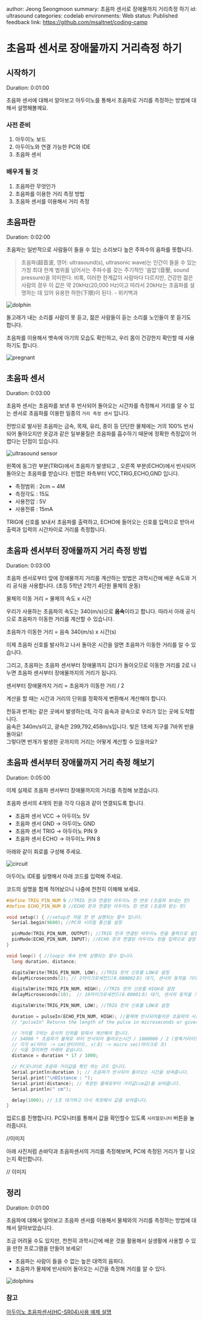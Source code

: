 author: Jeong Seongmoon
summary: 초음파 센서로 장애물까지 거리측정 하기
id: ultrasound
categories: codelab
environments: Web
status: Published
feedback link: https://github.com/msaltnet/coding-camp

# 초음파 센서로 장애물까지 거리측정 하기

## 시작하기
Duration: 0:01:00

초음파 센서에 대해서 알아보고 아두이노를 통해서 초음파로 거리를 측정하는 방법에 대해서 설명해볼께요.

### 사전 준비
1. 아두이노 보드
1. 아두이노와 연결 가능한 PC와 IDE
1. 초음파 센서

### 배우게 될 것
1. 초음파란 무엇인가
1. 초음파를 이용한 거리 측정 방법
1. 초음파 센서를 이용해서 거리 측정

## 초음파란
Duration: 0:02:00

초음파는 일반적으로 사람들이 들을 수 있는 소리보다 높은 주파수의 음파를 뜻합니다.

> 초음파(超音波, 영어: ultrasound(s), ultrasonic wave)는 인간이 들을 수 있는 가청 최대 한계 범위를 넘어서는 주파수를 갖는 주기적인 '음압'(音壓, sound pressure)을 의미한다. 비록, 이러한 한계값이 사람마다 다르지만, 건강한 젊은 사람의 경우 이 값은 약 20kHz(20,000 Hz)이고 따라서 20kHz는 초음파를 설명하는 데 있어 유용한 하한(下限)이 된다. - 위키백과

![dolphin](./img/dolphin.jfif)

돌고래가 내는 소리를 사람이 못 듣고, 젊은 사람들이 듣는 소리를 노인들이 못 듣기도 합니다.

초음파를 이용해서 뱃속에 아기의 모습도 확인하고, 우리 몸이 건강한지 확인할 때 사용하기도 합니다.

![pregnant](./img/pregnant.jpg)

## 초음파 센서
Duration: 0:03:00

초음파 센서는 초음파를 보낸 후 반사되어 돌아오는 시간차를 측정해서 거리를 알 수 있는 센서로 초음파를 이용한 일종의 `거리 측정 센서` 입니다.

전방으로 발사된 초음파는 금속, 목재, 유리, 종이 등 단단한 물체에는 거의 100% 반사되어 돌아오지만 옷감과 같은 일부물질은 초음파를 흡수하기 때문에 정확한 측정값이 어렵다는 단점이 있습니다.

![ultrasound sensor](./img/ultrasound_sensor.png)

왼쪽에 동그란 부분(TRIG)에서 초음파가 발생되고 , 오른쪽 부분(ECHO)에서 반사되어 돌아오는 초음파를 받습니다. 핀맵은 좌측부터 VCC,TRIG,ECHO,GND 입니다.

- 측정범위 : 2cm ~ 4M
- 측정각도 : 15도
- 사용전압 : 5V
- 사용전류 : 15mA

TRIG에 신호를 보내서 초음파를 출력하고, ECHO에 들어오는 신호를 입력으로 받아서 출력과 입력의 시간차이로 거리를 측정합니다.

## 초음파 센서부터 장애물까지 거리 측정 방법
Duration: 0:03:00

초음파 센서로부터 앞에 장애물까지 거리를 계산하는 방법은 과학시간에 배운 속도와 거리 공식을 사용합니다. (초등 5학년 2학기 4단원 물체의 운동)

물체의 이동 거리 = 물체의 속도 x 시간

우리가 사용하는 초음파의 속도는 340(m/s)으로 **음속**이라고 합니다. 따라서 아래 공식으로 초음파가 이동한 거리를 계산할 수 있습니다.

초음파가 이동한 거리 = 음속 340(m/s) x 시간(s)

이제 초음파 신호를 발사하고 나서 돌아온 시간을 알면 초음파가 이동한 거리를 알 수 있습니다.

그리고, 초음파는 초음파 센서부터 장애물까지 갔다가 돌아오므로 이동한 거리를 2로 나누면 초음파 센서부터 장애물까지의 거리가 됩니다.

센서부터 장애물까지 거리 = 초음파가 이동한 거리 / 2

계산을 할 때는 시간과 거리의 단위를 정확하게 변환해서 계산해야 합니다.

<aside class="positive">
천둥과 번개는 같은 곳에서 발생하는데, 각각 음속과 광속으로 우리가 있는 곳에 도착합니다.<br>
음속은 340m/s이고, 광속은 299,792,458m/s입니다. 빛은 1초에 지구를 7바퀴 반을 돌아요!<br>
그렇다면 번개가 발생한 곳까지의 거리는 어떻게 계산할 수 있을까요?<br>
</aside>

## 초음파 센서부터 장애물까지 거리 측정 해보기
Duration: 0:05:00

이제 실제로 초음파 센서부터 장애물까지의 거리를 측정해 보겠습니다.

초음파 센서의 4개의 핀을 각각 다음과 같이 연결되도록 합니다.
- 초음파 센서 VCC -> 아두이노 5V
- 초음파 센서 GND -> 아두이노 GND
- 초음파 센서 TRIG -> 아두이노 PIN 9
- 초음파 센서 ECHO -> 아두이노 PIN 8

아래와 같이 회로를 구성해 주세요.

![circuit](./img/ultrasound.png)

아두이노 IDE를 실행해서 아래 코드를 입력해 주세요.

코드의 설명을 함께 적어놨으니 나중에 천천히 이해해 보세요.

```c
#define TRIG_PIN_NUM 9 //TRIG 핀과 연결된 아두이노 핀 번호 (초음파 보내는 핀)
#define ECHO_PIN_NUM 8 //ECHO 핀과 연결된 아두이노 핀 번호 (초음파 받는 핀)

void setup() { //setup은 처음 한 번 실행되는 함수 입니다.
  Serial.begin(9600); //PC와 시리얼 통신을 설정

  pinMode(TRIG_PIN_NUM, OUTPUT); //TRIG 핀과 연결된 아두이노 핀을 출력으로 설정
  pinMode(ECHO_PIN_NUM, INPUT); //ECHO 핀과 연결된 아두이노 핀을 입력으로 설정
}

void loop() { //loop는 계속 반복 실행되는 함수 입니다.
  long duration, distance;

  digitalWrite(TRIG_PIN_NUM, LOW); //TRIG 핀의 신호를 LOW로 설정
  delayMicroseconds(2); // 2마이크로세컨드(0.000002초) 대기, 센서의 동작을 기다림

  digitalWrite(TRIG_PIN_NUM, HIGH); //TRIG 핀의 신호를 HIGH로 설정
  delayMicroseconds(10);  // 10마이크로세컨드(0.00001초) 대기, 센서의 동작을 기다림

  digitalWrite(TRIG_PIN_NUM, LOW); //TRIG 핀의 신호를 LOW로 설정

  duration = pulseIn(ECHO_PIN_NUM, HIGH); //물체에 반사되어돌아온 초음파의 시간을 변수에 저장합니다.
  // "pulseIn" Returns the length of the pulse in microseconds or gives up and returns 0 if no complete pulse was received within the timeout.

  // 거리를 구하는 공식의 단위를 맞춰서 계산해야 합니다.
  // 34000 * 초음파가 물체로 부터 반사되어 돌아오는시간 / 1000000 / 2 (왕복거리이므로 나누기 2를 해줍니다.)
  // 각각 m(미터) -> cm(센티미터), s(초) -> micro sec(마이크로 초)
  // 식을 정리하면 아래와 같습니다.
  distance = duration * 17 / 1000; 

  // PC모니터로 초음파 거리값을 확인 하는 코드 입니다.
  Serial.println(duration ); // 초음파가 반사되어 돌아오는 시간을 보여줍니다.
  Serial.print("\nDIstance : ");
  Serial.print(distance); // 측정된 물체로부터 거리값(cm값)을 보여줍니다.
  Serial.println(" cm");

  delay(1000); // 1초 대기하고 다시 측정해서 값을 보여줍니다.
}
```

업로드를 진행합니다. PC모니터를 통해서 값을 확인할수 있도록 `시리얼모니터` 버튼을 눌러줍니다.

//이미지

아래 사진처럼 손바닥과 초음파센서의 거리를 측정해보며, PC에 측정된 거리가 잘 나오는지 확인합니다.

// 이미지

## 정리
Duration: 0:01:00

초음파에 대해서 알아보고 초음파 센서를 이용해서 물체와의 거리를 측정하는 방법에 대해서 알아보았습니다.

조금 어려울 수도 있지만, 천천히 과학시간에 배운 것을 활용해서 실생활에 사용할 수 있을 만한 프로그램을 만들어 보세요!

- 초음파는 사람이 들을 수 없는 높은 대역의 음파다.
- 초음파가 물체에 반사되어 돌아오는 시간을 측정해 거리를 알 수 있다.

![dolphins](./img/dolphins.jpg)

### 참고

[아두이노 초음파센서(HC-SR04)사용 예제 설명](https://m.blog.naver.com/boilmint7/220926404472)